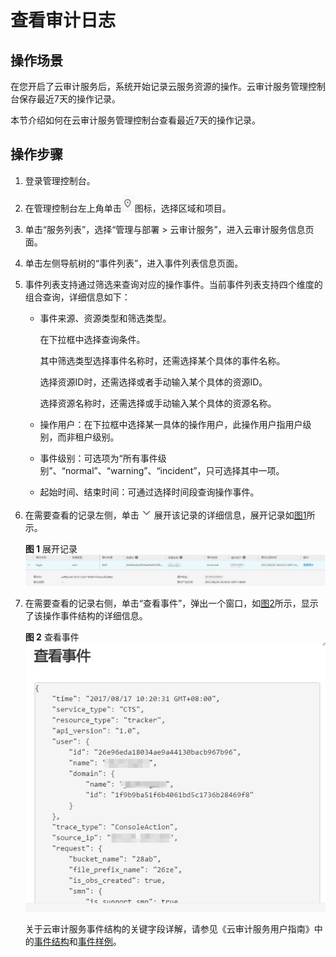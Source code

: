# 查看审计日志<a name="dli_01_0319"></a>

## **操作场景**<a name="section6699185618386"></a>

在您开启了云审计服务后，系统开始记录云服务资源的操作。云审计服务管理控制台保存最近7天的操作记录。

本节介绍如何在云审计服务管理控制台查看最近7天的操作记录。

## **操作步骤**<a name="section4945115253919"></a>

1.  登录管理控制台。
2.  在管理控制台左上角单击![](figures/icon-区域.png)图标，选择区域和项目。
3.  单击“服务列表”，选择“管理与部署 \> 云审计服务”，进入云审计服务信息页面。
4.  单击左侧导航树的“事件列表”，进入事件列表信息页面。
5.  事件列表支持通过筛选来查询对应的操作事件。当前事件列表支持四个维度的组合查询，详细信息如下：
    -   事件来源、资源类型和筛选类型。

        在下拉框中选择查询条件。

        其中筛选类型选择事件名称时，还需选择某个具体的事件名称。

        选择资源ID时，还需选择或者手动输入某个具体的资源ID。

        选择资源名称时，还需选择或手动输入某个具体的资源名称。

    -   操作用户：在下拉框中选择某一具体的操作用户，此操作用户指用户级别，而非租户级别。
    -   事件级别：可选项为“所有事件级别”、“normal”、“warning”、“incident”，只可选择其中一项。
    -   起始时间、结束时间：可通过选择时间段查询操作事件。

6.  在需要查看的记录左侧，单击![](figures/icon-展开.png)展开该记录的详细信息，展开记录如[图1](#fig4604151818493)所示。

    **图 1**  展开记录<a name="fig4604151818493"></a>  
    ![](figures/展开记录.jpg "展开记录")

7.  在需要查看的记录右侧，单击“查看事件”，弹出一个窗口，如[图2](#fig225942617510)所示，显示了该操作事件结构的详细信息。

    **图 2**  查看事件<a name="fig225942617510"></a>  
    ![](figures/查看事件.jpg "查看事件")

    关于云审计服务事件结构的关键字段详解，请参见《云审计服务用户指南》中的[事件结构](https://support.huaweicloud.com/usermanual-cts/zh-cn_topic_0030598500.html)和[事件样例](https://support.huaweicloud.com/usermanual-cts/zh-cn_topic_0044019595.html)。


